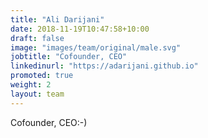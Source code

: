 ```yaml
---
title: "Ali Darijani"
date: 2018-11-19T10:47:58+10:00
draft: false
image: "images/team/original/male.svg"
jobtitle: "Cofounder, CEO"
linkedinurl: "https://adarijani.github.io"
promoted: true
weight: 2
layout: team
---
```


Cofounder, CEO:-)
